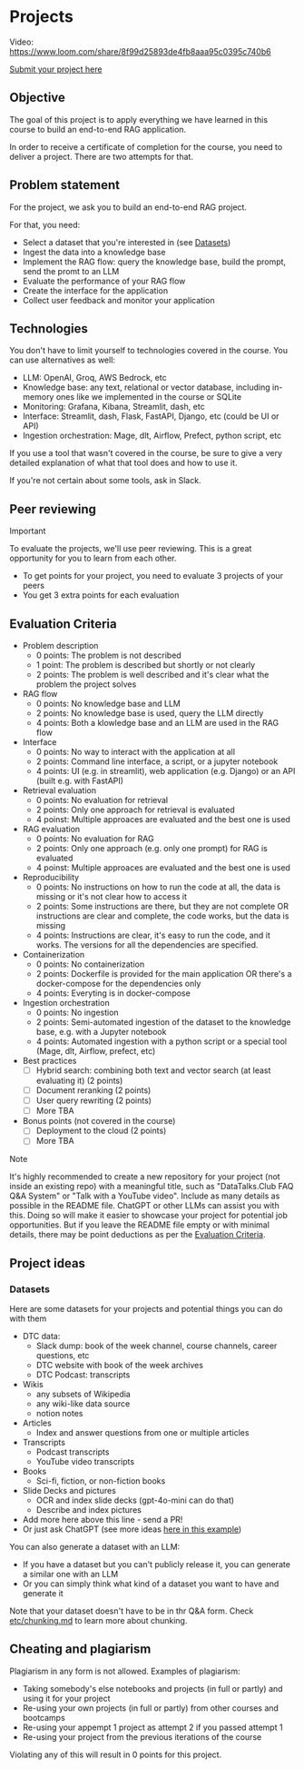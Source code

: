# Projects 

Video: https://www.loom.com/share/8f99d25893de4fb8aaa95c0395c740b6

[Submit your project here](cohorts/2024/project.md)

## Objective

The goal of this project is to apply everything we have learned
in this course to build an end-to-end RAG application.

In order to receive a certificate of completion for the course, you need
to deliver a project. There are two attempts for that.


## Problem statement

For the project, we ask you to build an end-to-end RAG project. 

For that, you need:

* Select a dataset that you're interested in (see [Datasets](#datasets))
* Ingest the data into a knowledge base
* Implement the RAG flow: query the knowledge base, build the prompt, send the promt to an LLM
* Evaluate the performance of your RAG flow
* Create the interface for the application
* Collect user feedback and monitor your application

## Technologies

You don't have to limit yourself to technologies covered in the course. You can use alternatives as well:

* LLM: OpenAI, Groq, AWS Bedrock, etc
* Knowledge base: any text, relational or vector database, including in-memory ones like we implemented in the course or SQLite  
* Monitoring: Grafana, Kibana, Streamlit, dash, etc
* Interface: Streamlit, dash, Flask, FastAPI, Django, etc (could be UI or API)
* Ingestion orchestration: Mage, dlt, Airflow, Prefect, python script, etc

If you use a tool that wasn't covered in the course, be sure to give a very detailed explanation
of what that tool does and how to use it. 

If you're not certain about some tools, ask in Slack.

## Peer reviewing

> [!IMPORTANT]  
> To evaluate the projects, we'll use peer reviewing. This is a great opportunity for you to learn from each other.
> * To get points for your project, you need to evaluate 3 projects of your peers
> * You get 3 extra points for each evaluation

## Evaluation Criteria

* Problem description
    * 0 points: The problem is not described
    * 1 point: The problem is described but shortly or not clearly 
    * 2 points: The problem is well described and it's clear what the problem the project solves
* RAG flow
    * 0 points: No knowledge base and LLM
    * 2 points: No knowledge base is used, query the LLM directly
    * 4 points: Both a klowledge base and an LLM are used in the RAG flow 
* Interface
   * 0 points: No way to interact with the application at all
   * 2 points: Command line interface, a script, or a jupyter notebook
   * 4 points: UI (e.g. in streamlit), web application (e.g. Django) or an API (built e.g. with FastAPI) 
* Retrieval evaluation
    * 0 points: No evaluation for retrieval
    * 2 points: Only one approach for retrieval is evaluated
    * 4 poinst: Multiple approaces are evaluated and the best one is used  
* RAG evaluation
    * 0 points: No evaluation for RAG
    * 2 points: Only one approach (e.g. only one prompt) for RAG is evaluated
    * 4 poinst: Multiple approaces are evaluated and the best one is used  
* Reproducibility
    * 0 points: No instructions on how to run the code at all, the data is missing or it's not clear how to access it
    * 2 points: Some instructions are there, but they are not complete OR instructions are clear and complete, the code works, but the data is missing
    * 4 points: Instructions are clear, it's easy to run the code, and it works. The versions for all the dependencies are specified.
* Containerization
    * 0 points: No containerization
    * 2 points: Dockerfile is provided for the main application OR there's a docker-compose for the dependencies only
    * 4 points: Everyting is in docker-compose
* Ingestion orchestration
   * 0 points: No ingestion
   * 2 points: Semi-automated ingestion of the dataset to the knowledge base, e.g. with a Jupyter notebook
   * 4 points: Automated ingestion with a python script or a special tool (Mage, dlt, Airflow, prefect, etc) 
* Best practices
    * [ ] Hybrid search: combining both text and vector search (at least evaluating it) (2 points)
    * [ ] Document reranking (2 points)
    * [ ] User query rewriting (2 points)
    * [ ] More TBA 
* Bonus points (not covered in the course)
    * [ ] Deployment to the cloud (2 points)
    * [ ] More TBA

> [!NOTE]
> It's highly recommended to create a new repository for your project (not inside an existing repo)
> with a meaningful title, such as "DataTalks.Club FAQ Q&A System" or "Talk with a YouTube video".
> Include as many details as possible in the README file. ChatGPT or other LLMs can assist you with this.
> Doing so will make it easier to showcase your project for potential job opportunities. But
> if you leave the README file empty or with minimal details, there may be point deductions as
> per the [Evaluation Criteria](#evaluation-criteria).

## Project ideas

### Datasets

Here are some datasets for your projects and potential things you can do with them

* DTC data:
   * Slack dump: book of the week channel, course channels, career questions, etc
   * DTC website with book of the week archives
   * DTC Podcast: transcripts
* Wikis
   * any subsets of Wikipedia
   * any wiki-like data source
   * notion notes
* Articles
   * Index and answer questions from one or multiple articles
* Transcripts
   * Podcast transcripts
   * YouTube video transcripts
* Books
   * Sci-fi, fiction, or non-fiction books
* Slide Decks and pictures
   * OCR and index slide decks (gpt-4o-mini can do that)
   * Describe and index pictures
* Add more here above this line - send a PR!
* Or just ask ChatGPT (see more ideas [here in this example](https://chatgpt.com/share/70b51c12-e41c-4312-831d-04f489a17f1e))

You can also generate a dataset with an LLM:

* If you have a dataset but you can't publicly release it, you can generate a similar one with an LLM
* Or you can simply think what kind of a dataset you want to have and generate it 

Note that your dataset doesn't have to be in thr Q&A form. Check [etc/chunking.md](etc/chunking.md) to learn more about chunking.


## Cheating and plagiarism

Plagiarism in any form is not allowed. Examples of plagiarism:

* Taking somebody's else notebooks and projects (in full or partly) and using it for your project
* Re-using your own projects (in full or partly) from other courses and bootcamps
* Re-using your appempt 1 project as attempt 2 if you passed attempt 1
* Re-using your project from the previous iterations of the course

Violating any of this will result in 0 points for this project.
